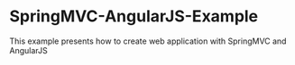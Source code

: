 # SpringMVC-AngularJS-Example
This example presents how to create web application with SpringMVC and AngularJS
